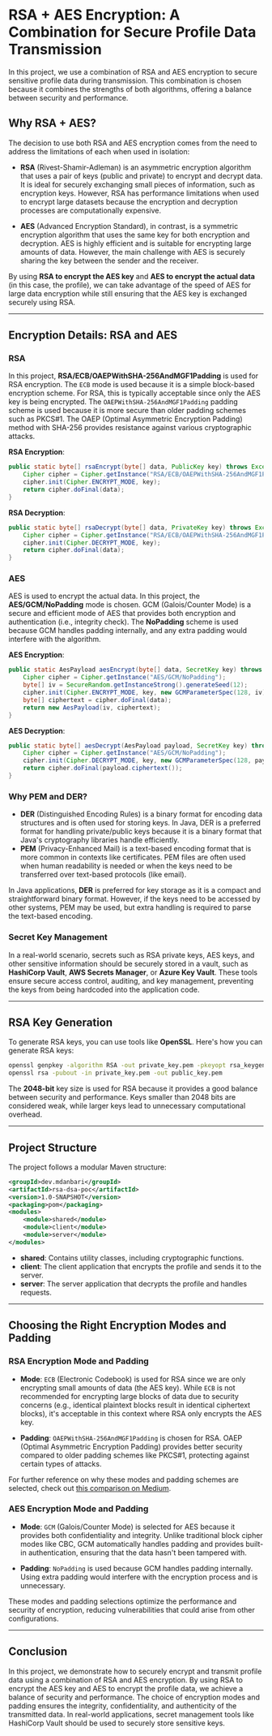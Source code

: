 
# RSA + AES Encryption: A Combination for Secure Profile Data Transmission

In this project, we use a combination of RSA and AES encryption to secure sensitive profile data during transmission. This combination is chosen because it combines the strengths of both algorithms, offering a balance between security and performance.

## Why RSA + AES?
The decision to use both RSA and AES encryption comes from the need to address the limitations of each when used in isolation:

- **RSA** (Rivest-Shamir-Adleman) is an asymmetric encryption algorithm that uses a pair of keys (public and private) to encrypt and decrypt data. It is ideal for securely exchanging small pieces of information, such as encryption keys. However, RSA has performance limitations when used to encrypt large datasets because the encryption and decryption processes are computationally expensive.

- **AES** (Advanced Encryption Standard), in contrast, is a symmetric encryption algorithm that uses the same key for both encryption and decryption. AES is highly efficient and is suitable for encrypting large amounts of data. However, the main challenge with AES is securely sharing the key between the sender and the receiver.

By using **RSA to encrypt the AES key** and **AES to encrypt the actual data** (in this case, the profile), we can take advantage of the speed of AES for large data encryption while still ensuring that the AES key is exchanged securely using RSA.

---

## Encryption Details: RSA and AES

### RSA
In this project, **RSA/ECB/OAEPWithSHA-256AndMGF1Padding** is used for RSA encryption. The `ECB` mode is used because it is a simple block-based encryption scheme. For RSA, this is typically acceptable since only the AES key is being encrypted. The `OAEPWithSHA-256AndMGF1Padding` padding scheme is used because it is more secure than older padding schemes such as PKCS#1. The OAEP (Optimal Asymmetric Encryption Padding) method with SHA-256 provides resistance against various cryptographic attacks.

**RSA Encryption**:
```java
public static byte[] rsaEncrypt(byte[] data, PublicKey key) throws Exception {
    Cipher cipher = Cipher.getInstance("RSA/ECB/OAEPWithSHA-256AndMGF1Padding");
    cipher.init(Cipher.ENCRYPT_MODE, key);
    return cipher.doFinal(data);
}
```

**RSA Decryption**:
```java
public static byte[] rsaDecrypt(byte[] data, PrivateKey key) throws Exception {
    Cipher cipher = Cipher.getInstance("RSA/ECB/OAEPWithSHA-256AndMGF1Padding");
    cipher.init(Cipher.DECRYPT_MODE, key);
    return cipher.doFinal(data);
}
```

### AES
AES is used to encrypt the actual data. In this project, the **AES/GCM/NoPadding** mode is chosen. GCM (Galois/Counter Mode) is a secure and efficient mode of AES that provides both encryption and authentication (i.e., integrity check). The **NoPadding** scheme is used because GCM handles padding internally, and any extra padding would interfere with the algorithm.

**AES Encryption**:
```java
public static AesPayload aesEncrypt(byte[] data, SecretKey key) throws Exception {
    Cipher cipher = Cipher.getInstance("AES/GCM/NoPadding");
    byte[] iv = SecureRandom.getInstanceStrong().generateSeed(12);
    cipher.init(Cipher.ENCRYPT_MODE, key, new GCMParameterSpec(128, iv));
    byte[] ciphertext = cipher.doFinal(data);
    return new AesPayload(iv, ciphertext);
}
```

**AES Decryption**:
```java
public static byte[] aesDecrypt(AesPayload payload, SecretKey key) throws Exception {
    Cipher cipher = Cipher.getInstance("AES/GCM/NoPadding");
    cipher.init(Cipher.DECRYPT_MODE, key, new GCMParameterSpec(128, payload.iv()));
    return cipher.doFinal(payload.ciphertext());
}
```

### Why PEM and DER?
- **DER** (Distinguished Encoding Rules) is a binary format for encoding data structures and is often used for storing keys. In Java, DER is a preferred format for handling private/public keys because it is a binary format that Java's cryptography libraries handle efficiently.
- **PEM** (Privacy-Enhanced Mail) is a text-based encoding format that is more common in contexts like certificates. PEM files are often used when human readability is needed or when the keys need to be transferred over text-based protocols (like email).

In Java applications, **DER** is preferred for key storage as it is a compact and straightforward binary format. However, if the keys need to be accessed by other systems, PEM may be used, but extra handling is required to parse the text-based encoding.

### Secret Key Management
In a real-world scenario, secrets such as RSA private keys, AES keys, and other sensitive information should be securely stored in a vault, such as **HashiCorp Vault**, **AWS Secrets Manager**, or **Azure Key Vault**. These tools ensure secure access control, auditing, and key management, preventing the keys from being hardcoded into the application code.

---

## RSA Key Generation
To generate RSA keys, you can use tools like **OpenSSL**. Here's how you can generate RSA keys:

```bash
openssl genpkey -algorithm RSA -out private_key.pem -pkeyopt rsa_keygen_bits:2048
openssl rsa -pubout -in private_key.pem -out public_key.pem
```

The **2048-bit** key size is used for RSA because it provides a good balance between security and performance. Keys smaller than 2048 bits are considered weak, while larger keys lead to unnecessary computational overhead.

---

## Project Structure
The project follows a modular Maven structure:

```xml
<groupId>dev.mdanbari</groupId>
<artifactId>rsa-dsa-poc</artifactId>
<version>1.0-SNAPSHOT</version>
<packaging>pom</packaging>
<modules>
    <module>shared</module>
    <module>client</module>
    <module>server</module>
</modules>
```

- **shared**: Contains utility classes, including cryptographic functions.
- **client**: The client application that encrypts the profile and sends it to the server.
- **server**: The server application that decrypts the profile and handles requests.

---

## Choosing the Right Encryption Modes and Padding

### RSA Encryption Mode and Padding
- **Mode**: `ECB` (Electronic Codebook) is used for RSA since we are only encrypting small amounts of data (the AES key). While `ECB` is not recommended for encrypting large blocks of data due to security concerns (e.g., identical plaintext blocks result in identical ciphertext blocks), it's acceptable in this context where RSA only encrypts the AES key.
  
- **Padding**: `OAEPWithSHA-256AndMGF1Padding` is chosen for RSA. OAEP (Optimal Asymmetric Encryption Padding) provides better security compared to older padding schemes like PKCS#1, protecting against certain types of attacks.

For further reference on why these modes and padding schemes are selected, check out [this comparison on Medium](https://medium.com/@davidneilson/understanding-the-difference-between-padding-schemes-in-cryptography-15c0f9c538ff).

### AES Encryption Mode and Padding
- **Mode**: `GCM` (Galois/Counter Mode) is selected for AES because it provides both confidentiality and integrity. Unlike traditional block cipher modes like CBC, GCM automatically handles padding and provides built-in authentication, ensuring that the data hasn't been tampered with.
  
- **Padding**: `NoPadding` is used because GCM handles padding internally. Using extra padding would interfere with the encryption process and is unnecessary.

These modes and padding selections optimize the performance and security of encryption, reducing vulnerabilities that could arise from other configurations.

---

## Conclusion
In this project, we demonstrate how to securely encrypt and transmit profile data using a combination of RSA and AES encryption. By using RSA to encrypt the AES key and AES to encrypt the profile data, we achieve a balance of security and performance. The choice of encryption modes and padding ensures the integrity, confidentiality, and authenticity of the transmitted data. In real-world applications, secret management tools like HashiCorp Vault should be used to securely store sensitive keys.

